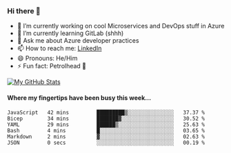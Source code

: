 ### Hi there 👋

- 🔭 I’m currently working on cool Microservices and DevOps stuff in Azure
- 🌱 I’m currently learning GitLab (shhh)
- 💬 Ask me about Azure developer practices
- 📫 How to reach me: [LinkedIn](https://www.linkedin.com/in/gordonbyers/)
- 😄 Pronouns: He/Him 
- ⚡ Fun fact: Petrolhead 🚙

[![My GitHub Stats](https://github-readme-stats.vercel.app/api/?username=gordonby&count_private=true&theme=tokyonight&showicons=true)]()
<!--[![My GitHub Language Stats](https://github-readme-stats.vercel.app/api/top-langs/?username=gordonby&langs_count=5&theme=tokyonight)]()-->

#### Where my fingertips have been busy this week... 
<!--START_SECTION:waka-->

```text
JavaScript   42 mins         █████████▒░░░░░░░░░░░░░░░   37.37 %
Bicep        34 mins         ███████▓░░░░░░░░░░░░░░░░░   30.52 %
YAML         29 mins         ██████▒░░░░░░░░░░░░░░░░░░   25.63 %
Bash         4 mins          █░░░░░░░░░░░░░░░░░░░░░░░░   03.65 %
Markdown     2 mins          ▓░░░░░░░░░░░░░░░░░░░░░░░░   02.63 %
JSON         0 secs          ░░░░░░░░░░░░░░░░░░░░░░░░░   00.19 %
```

<!--END_SECTION:waka-->
